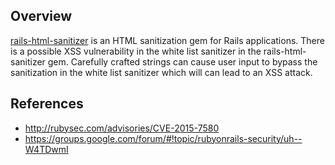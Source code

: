 ## Overview
[rails-html-sanitizer](https://rubygems.org/gems/rails-html-sanitizer) is an HTML sanitization gem for Rails applications.
There is a possible XSS vulnerability in the white list sanitizer in the rails-html-sanitizer gem.
Carefully crafted strings can cause user input to bypass the sanitization in the white list sanitizer which will can lead to an XSS attack.

## References
- http://rubysec.com/advisories/CVE-2015-7580
- https://groups.google.com/forum/#!topic/rubyonrails-security/uh--W4TDwmI
